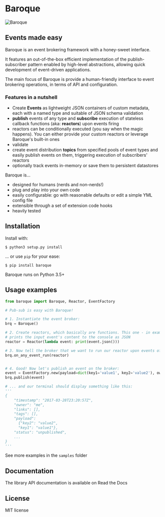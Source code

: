 # Baroque

![Baroque](https://raw.githubusercontent.com/baroquehq/baroque/master/baroque.png)

## Events made easy
Baroque is an event brokering framework with a honey-sweet interface.

It features an out-of-the-box efficient implementation of the publish-subscriber 
pattern enabled by high-level abstractions, allowing quick development of 
event-driven applications.

The main focus of Baroque is provide a human-friendly interface to event
brokering operations, in terms of API and configuration.


### Features in a nutshell
  - Create **Events** as lightweight JSON containers of custom metadata, each 
    with a named type and suitable of JSON schema validation
  - **publish** events of any type and **subscribe** execution of stateless 
    callback functions (aka: **reactors**) upon events firing
  - reactors can be conditionally executed (you say when the magic happens). You
    can either provide your custom reactors or leverage Baroque's built-in ones
  - validate
  - create event distribution **topics** from specified pools of event types 
    and easily publish events on them, triggering execution of subscribers'
    reactors
  - optionally track events in-memory or save them to persistent datastores 

Baroque is...
  - designed for humans (nerds and non-nerds!)
  - plug and play into your own code
  - easily configurable: go with reasonable defaults or edit a simple 
    YML config file
  - extensible through a set of extension code hooks
  - heavily tested


##  Installation

Install with:

```shell
$ python3 setup.py install
```

... or use `pip` for your ease:

```shell
$ pip install baroque
```

Baroque runs on Python 3.5+


## Usage examples
```python
from baroque import Baroque, Reactor, EventFactory

# Pub-sub is easy with Baroque!

# 1. Instantiate the event broker:
brq = Baroque()

# 2. Create reactors, which basically are functions. This one - in example -
# prints the input event's content to the console as JSON
reactor = Reactor(lambda event: print(event.json()))

# 3. Now tell the broker that we want to run our reactor upon events of any type:
brq.on_any_event_run(reactor)


# 4. Good! Now let's publish an event on the broker:
event = EventFactory.new(payload=dict(key1='value1', key2='value2'), owner='me')
brq.publish(event)

# ... and our terminal should display something like this:
'''
{
    "timestamp": "2017-03-28T23:20:57Z",
	"owner": "me",
	"links": [],
	"tags": [],
	"payload": 
	  {"key2": "value2",
	  "key1": "value1"},
	"status": "unpublished",
    ...
}
'''
```

See more examples in the `samples` folder


## Documentation
The library API documentation is available on Read the Docs

## License
MIT license

